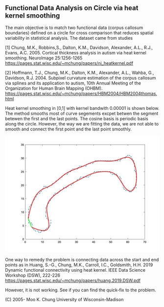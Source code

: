 ## Functional Data Analysis on Circle via heat kernel smoothing

The main objective is to match two functional data (corpus callosum boundaries) defined on a circle for cross comparison that reduces spatial variability in statistical analysis. The dataset came from studies

[1] Chung, M.K., Robbins,S., Dalton, K.M., Davidson, Alexander, A.L., R.J., Evans, A.C. 2005. Cortical thickness analysis in autism via heat kernel 
smoothing. NeuroImage 25:1256-1265 https://pages.stat.wisc.edu/~mchung/papers/ni_heatkernel.pdf

[2] Hoffmann, T.J., Chung, M.K., Dalton, K.M., Alexander, A.L., Wahba, G., Davidson, R.J. 2004. Subpixel curvature estimation of the corpus callosum via splines and its application to autism, 10th Annual Meeting of the Organization for Human Brain Mapping (OHBM). https://pages.stat.wisc.edu/~mchung/papers/HBM2004/HBM2004thomas.html


Heat kernel smoothing in [0,1] with kernel bandwith 0.00001 is shown below. The method smooths most of curve segements excpet betwen the segment betewen the first and the last points. The cosine basis is periodic basis along the circle. However, the way we are fitting the data, we are not able to smooth
and connect the first point and the last point smoothly.

![alt text](https://github.com/laplcebeltrami/circle/blob/main/CC.jpg?raw=true)

One way to remedy the problem is connecting data across the start and end points as in Huang, S.-G., Chung, M.K., Carroll, I.C., Goldsmith, H.H. 2019 Dynamic functional connectivity using heat kernel. IEEE Data Science Workshop (DSW), 222-226
https://pages.stat.wisc.edu/~mchung/papers/huang.2019.DSW.pdf

However, it is not working. See if you can find the quick-fix to the problem.


(C) 2005- Moo K. Chung
University of Wisconsin-Madison
